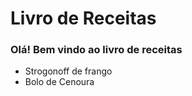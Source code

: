 # Livro de Receitas

### Olá! Bem vindo ao livro de receitas
- Strogonoff de frango
- Bolo de Cenoura
